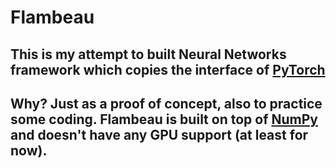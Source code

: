 # Flambeau

## This is my attempt to built Neural Networks framework which copies the interface of [PyTorch](http://pytorch.org)

## Why? Just as a proof of concept, also to practice some coding. Flambeau is built on top of [NumPy](http://www.numpy.org) and doesn't have any GPU support (at least for now).
